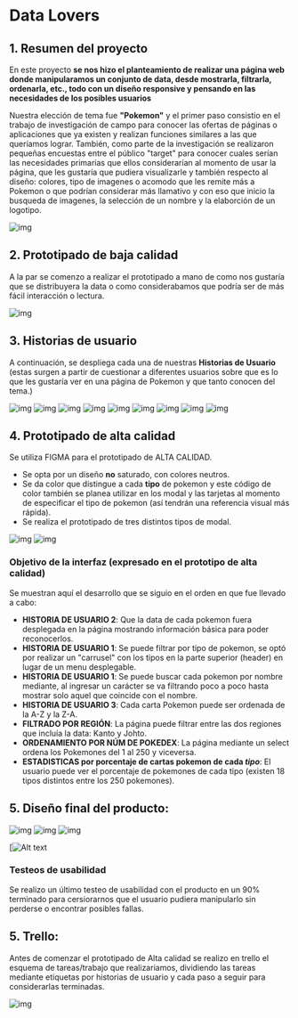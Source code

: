# Data Lovers

## 1. Resumen del proyecto


En este proyecto **se nos hizo el planteamiento de realizar una página web donde manipularamos un conjunto de data, desde mostrarla, filtrarla, ordenarla, etc., todo con un diseño responsive y pensando en las necesidades de los posibles usuarios** 

Nuestra elección de tema fue **"Pokemon"** y el primer paso consistio en el trabajo de investigación de campo para conocer las ofertas de páginas o aplicaciones que ya existen y realizan funciones similares a las que queríamos lograr. 
También, como parte de la investigación se realizaron pequeñas encuestas entre el público "target" para conocer cuales serían las necesidades primarias que ellos considerarían al momento de usar la página, que les gustaría que pudiera visualizarle y también respecto al diseño: colores, tipo de imagenes o acomodo que les remite más a Pokemon o que podrían considerar más llamativo y con eso que inicio la busqueda de imagenes, la selección de un nombre y la elaborción de un logotipo. 

![img](src/assets/img-readme/encuestas.png)


## 2. Prototipado de baja calidad

A la par se comenzo a realizar el prototipado a mano de como nos gustaría que se distribuyera la data o como considerabamos que podría ser de más fácil interacción o lectura. 

![img](src/assets/img-readme/bajaCalidad.png)



## 3. Historias de usuario 

A continuación, se despliega cada una de nuestras **Historias de Usuario** (estas surgen a partir de cuestionar a diferentes usuarios sobre que es lo que les gustaría ver en una página de Pokemon y que tanto conocen del tema.)

![img](src/assets/img-readme/0.png)
![img](src/assets/img-readme/1.png)   ![img](src/assets/img-readme/2.png)
![img](src/assets/img-readme/3.png)   ![img](src/assets/img-readme/4.png)
![img](src/assets/img-readme/5.png)   ![img](src/assets/img-readme/6.png)
![img](src/assets/img-readme/7.png)   ![img](src/assets/img-readme/8.png)


## 4. Prototipado de **alta calidad**

Se utiliza FIGMA para el prototipado de ALTA CALIDAD.

* Se opta por un diseño **no** saturado, con colores neutros.
* Se da color que distingue a cada **tipo** de pokemon y este código de color también se planea utilizar en los modal y las tarjetas al momento de especificar el tipo de pokemon (así tendrán una referencia visual más rápida).
* Se realiza el prototipado de tres distintos tipos de modal.

![img](src/assets/img-readme/10.png)   ![img](src/assets/img-readme/11.png)

### Objetivo de la interfaz (expresado en el prototipo de **alta calidad**)

Se muestran aquí el desarrollo que se siguio en el orden en que fue llevado a cabo:

*  **HISTORIA DE USUARIO 2**: Que la data de cada pokemon fuera desplegada en la página mostrando información básica para poder reconocerlos.
* **HISTORIA DE USUARIO 1**: Se puede filtrar por tipo de pokemon, se optó por realizar un "carrusel" con los tipos en la parte superior (header) en lugar de un menu desplegable.
* **HISTORIA DE USUARIO 1**: Se puede buscar cada pokemon por nombre mediante, al ingresar un carácter se va filtrando poco a poco hasta mostrar solo aquel que coincide con el nombre. 
* **HISTORIA DE USUARIO 3**: Cada carta Pokemon puede ser ordenada de la A-Z y la Z-A.
* **FILTRADO POR REGIÓN**: La página puede filtrar entre las dos regiones que incluía la data: Kanto y Johto.
* **ORDENAMIENTO POR NÚM DE POKEDEX**: La página mediante un select ordena los Pokemones del 1 al 250 y viceversa. 
* **ESTADISTICAS por porcentaje de cartas pokemon de cada *tipo***: El usuario puede ver el porcentaje de pokemones de cada tipo (existen 18 tipos distintos entre los 250 pokemones).



## 5. Diseño final del producto:
![img](src/assets/img-readme/13.png)
![img](src/assets/img-readme/14.png)
![img](src/assets/img-readme/15.png)

[![Alt text](https://youtu.be/60dK7bRt_1o)

### Testeos de usabilidad

Se realizo un último testeo de usabilidad con el producto en un 90% terminado para cersiorarnos que el usuario pudiera manipularlo sin perderse o encontrar posibles fallas. 



## 5. Trello:

Antes de comenzar el prototipado de Alta calidad  se realizo en trello el esquema de tareas/trabajo que realizariamos, dividiendo las tareas mediante etiquetas por historias de usuario y cada paso a seguir para considerarlas terminadas. 


![img](src/assets/img-readme/16.png)
